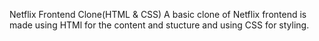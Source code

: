 Netflix Frontend Clone(HTML & CSS)
A basic clone of Netflix frontend is made using HTMl for the content and stucture and using CSS for styling.
